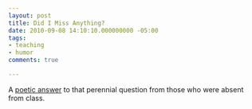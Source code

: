 ```yaml
---
layout: post
title: Did I Miss Anything?
date: 2010-09-08 14:10:10.000000000 -05:00
tags:
- teaching
- humor
comments: true

---
```



A [poetic answer](http://qgf.in/rz9PHe) to that perennial question from those who were absent from class.
